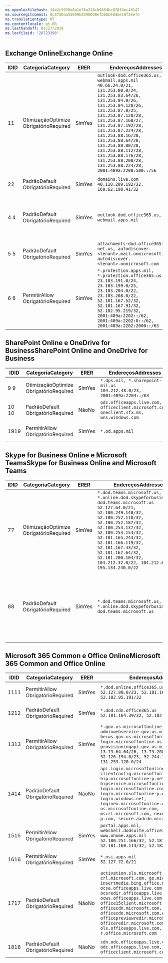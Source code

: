 ```yaml
---
ms.openlocfilehash: 14a2c5970e8a1e76a218cb9854bc878f4ec48147
ms.sourcegitcommit: 0c4f50aa55699b8390038efbb8b50dbe10f3eefe
ms.translationtype: MT
ms.contentlocale: pt-BR
ms.lasthandoff: 01/17/2019
ms.locfileid: "28723398"
---
```

<!--THIS FILE IS AUTOMATICALLY GENERATED. MANUAL CHANGES WILL BE OVERWRITTEN.-->
<!--Please contact the Office 365 Endpoints team with any questions.-->
<!--USGovDoD endpoints version 2019011700-->
<!--File generated 2019-01-17 11:00:04.2182-->

## <a name="exchange-online"></a><span data-ttu-id="9b672-101">Exchange Online</span><span class="sxs-lookup"><span data-stu-id="9b672-101">Exchange Online</span></span>

<span data-ttu-id="9b672-102">ID</span><span class="sxs-lookup"><span data-stu-id="9b672-102">ID</span></span> | <span data-ttu-id="9b672-103">Categoria</span><span class="sxs-lookup"><span data-stu-id="9b672-103">Category</span></span> | <span data-ttu-id="9b672-104">ER</span><span class="sxs-lookup"><span data-stu-id="9b672-104">ER</span></span> | <span data-ttu-id="9b672-105">Endereços</span><span class="sxs-lookup"><span data-stu-id="9b672-105">Addresses</span></span> | <span data-ttu-id="9b672-106">Portas</span><span class="sxs-lookup"><span data-stu-id="9b672-106">Ports</span></span>
-- | -------------------- | --- | ---------------------------------------------------------------------------------------------------------------------------------------------------------------------------------------------------------------------------------------------------------------------------------------------------------------------------------------------------------------------------------------------- | -------------------------------
<span data-ttu-id="9b672-107">1</span><span class="sxs-lookup"><span data-stu-id="9b672-107">1</span></span> | <span data-ttu-id="9b672-108">Otimização</span><span class="sxs-lookup"><span data-stu-id="9b672-108">Optimize</span></span><BR><span data-ttu-id="9b672-109">Obrigatório</span><span class="sxs-lookup"><span data-stu-id="9b672-109">Required</span></span> | <span data-ttu-id="9b672-110">Sim</span><span class="sxs-lookup"><span data-stu-id="9b672-110">Yes</span></span> | `outlook-dod.office365.us, webmail.apps.mil`<BR>`40.66.24.0/21, 131.253.80.0/24, 131.253.83.64/26, 131.253.84.0/26, 131.253.84.128/26, 131.253.87.0/25, 131.253.87.128/28, 131.253.87.160/27, 131.253.87.192/28, 131.253.87.224/28, 131.253.88.16/28, 131.253.88.64/28, 131.253.88.80/28, 131.253.88.112/28, 131.253.88.176/28, 131.253.88.208/28, 131.253.88.224/28, 2001:489a:2200:500::/56` | <span data-ttu-id="9b672-111">**TCP:** 443, 80</span><span class="sxs-lookup"><span data-stu-id="9b672-111">**TCP:** 443, 80</span></span>
<span data-ttu-id="9b672-112">2</span><span class="sxs-lookup"><span data-stu-id="9b672-112">2</span></span> | <span data-ttu-id="9b672-113">Padrão</span><span class="sxs-lookup"><span data-stu-id="9b672-113">Default</span></span><BR><span data-ttu-id="9b672-114">Obrigatório</span><span class="sxs-lookup"><span data-stu-id="9b672-114">Required</span></span> | <span data-ttu-id="9b672-115">Sim</span><span class="sxs-lookup"><span data-stu-id="9b672-115">Yes</span></span> | `domains.live.com`<BR>`40.118.209.192/32, 168.62.190.41/32` | <span data-ttu-id="9b672-116">**TCP:** 443, 80</span><span class="sxs-lookup"><span data-stu-id="9b672-116">**TCP:** 443, 80</span></span>
<span data-ttu-id="9b672-117">4 </span><span class="sxs-lookup"><span data-stu-id="9b672-117">4</span></span> | <span data-ttu-id="9b672-118">Padrão</span><span class="sxs-lookup"><span data-stu-id="9b672-118">Default</span></span><BR><span data-ttu-id="9b672-119">Obrigatório</span><span class="sxs-lookup"><span data-stu-id="9b672-119">Required</span></span> | <span data-ttu-id="9b672-120">Sim</span><span class="sxs-lookup"><span data-stu-id="9b672-120">Yes</span></span> | `outlook-dod.office365.us, webmail.apps.mil` | <span data-ttu-id="9b672-121">**TCP:** 143, 25, 587, 993, 995</span><span class="sxs-lookup"><span data-stu-id="9b672-121">**TCP:** 143, 25, 587, 993, 995</span></span>
<span data-ttu-id="9b672-122">5 </span><span class="sxs-lookup"><span data-stu-id="9b672-122">5</span></span> | <span data-ttu-id="9b672-123">Padrão</span><span class="sxs-lookup"><span data-stu-id="9b672-123">Default</span></span><BR><span data-ttu-id="9b672-124">Obrigatório</span><span class="sxs-lookup"><span data-stu-id="9b672-124">Required</span></span> | <span data-ttu-id="9b672-125">Sim</span><span class="sxs-lookup"><span data-stu-id="9b672-125">Yes</span></span> | `attachments-dod.office365-net.us, autodiscover.<tenant>.mail.onmicrosoft.com, autodiscover.<tenant>.onmicrosoft.com` | <span data-ttu-id="9b672-126">**TCP:** 443, 80</span><span class="sxs-lookup"><span data-stu-id="9b672-126">**TCP:** 443, 80</span></span>
<span data-ttu-id="9b672-127">6 </span><span class="sxs-lookup"><span data-stu-id="9b672-127">6</span></span> | <span data-ttu-id="9b672-128">Permitir</span><span class="sxs-lookup"><span data-stu-id="9b672-128">Allow</span></span><BR><span data-ttu-id="9b672-129">Obrigatório</span><span class="sxs-lookup"><span data-stu-id="9b672-129">Required</span></span> | <span data-ttu-id="9b672-130">Sim</span><span class="sxs-lookup"><span data-stu-id="9b672-130">Yes</span></span> | `*.protection.apps.mil, *.protection.office365.us`<BR>`23.103.191.0/24, 23.103.199.0/25, 23.103.204.0/22, 23.103.208.0/22, 52.181.167.52/32, 52.181.167.91/32, 52.182.95.219/32, 2001:489a:2202::/62, 2001:489a:2202:8::/62, 2001:489a:2202:2000::/63` | <span data-ttu-id="9b672-131">**TCP:** 25, 443</span><span class="sxs-lookup"><span data-stu-id="9b672-131">**TCP:** 25, 443</span></span>

## <a name="sharepoint-online-and-onedrive-for-business"></a><span data-ttu-id="9b672-132">SharePoint Online e OneDrive for Business</span><span class="sxs-lookup"><span data-stu-id="9b672-132">SharePoint Online and OneDrive for Business</span></span>

<span data-ttu-id="9b672-133">ID</span><span class="sxs-lookup"><span data-stu-id="9b672-133">ID</span></span> | <span data-ttu-id="9b672-134">Categoria</span><span class="sxs-lookup"><span data-stu-id="9b672-134">Category</span></span> | <span data-ttu-id="9b672-135">ER</span><span class="sxs-lookup"><span data-stu-id="9b672-135">ER</span></span> | <span data-ttu-id="9b672-136">Endereços</span><span class="sxs-lookup"><span data-stu-id="9b672-136">Addresses</span></span> | <span data-ttu-id="9b672-137">Portas</span><span class="sxs-lookup"><span data-stu-id="9b672-137">Ports</span></span>
-- | -------------------- | --- | ---------------------------------------------------------------------------------------- | ----------------
<span data-ttu-id="9b672-138">9 </span><span class="sxs-lookup"><span data-stu-id="9b672-138">9</span></span> | <span data-ttu-id="9b672-139">Otimização</span><span class="sxs-lookup"><span data-stu-id="9b672-139">Optimize</span></span><BR><span data-ttu-id="9b672-140">Obrigatório</span><span class="sxs-lookup"><span data-stu-id="9b672-140">Required</span></span> | <span data-ttu-id="9b672-141">Sim</span><span class="sxs-lookup"><span data-stu-id="9b672-141">Yes</span></span> | `*.dps.mil, *.sharepoint-mil.us`<BR>`104.212.48.0/23, 2001:489a:2204::/63` | <span data-ttu-id="9b672-142">**TCP:** 443, 80</span><span class="sxs-lookup"><span data-stu-id="9b672-142">**TCP:** 443, 80</span></span>
<span data-ttu-id="9b672-143">10 </span><span class="sxs-lookup"><span data-stu-id="9b672-143">10</span></span> | <span data-ttu-id="9b672-144">Padrão</span><span class="sxs-lookup"><span data-stu-id="9b672-144">Default</span></span><BR><span data-ttu-id="9b672-145">Obrigatório</span><span class="sxs-lookup"><span data-stu-id="9b672-145">Required</span></span> | <span data-ttu-id="9b672-146">Não</span><span class="sxs-lookup"><span data-stu-id="9b672-146">No</span></span> | `odc.officeapps.live.com, officeclient.microsoft.com, oneclient.sfx.ms, wns.windows.com` | <span data-ttu-id="9b672-147">**TCP:** 443, 80</span><span class="sxs-lookup"><span data-stu-id="9b672-147">**TCP:** 443, 80</span></span>
<span data-ttu-id="9b672-148">19</span><span class="sxs-lookup"><span data-stu-id="9b672-148">19</span></span> | <span data-ttu-id="9b672-149">Permitir</span><span class="sxs-lookup"><span data-stu-id="9b672-149">Allow</span></span><BR><span data-ttu-id="9b672-150">Obrigatório</span><span class="sxs-lookup"><span data-stu-id="9b672-150">Required</span></span> | <span data-ttu-id="9b672-151">Sim</span><span class="sxs-lookup"><span data-stu-id="9b672-151">Yes</span></span> | `*.od.apps.mil` | <span data-ttu-id="9b672-152">**TCP:** 443, 80</span><span class="sxs-lookup"><span data-stu-id="9b672-152">**TCP:** 443, 80</span></span>

## <a name="skype-for-business-online-and-microsoft-teams"></a><span data-ttu-id="9b672-153">Skype for Business Online e Microsoft Teams</span><span class="sxs-lookup"><span data-stu-id="9b672-153">Skype for Business Online and Microsoft Teams</span></span>

<span data-ttu-id="9b672-154">ID</span><span class="sxs-lookup"><span data-stu-id="9b672-154">ID</span></span> | <span data-ttu-id="9b672-155">Categoria</span><span class="sxs-lookup"><span data-stu-id="9b672-155">Category</span></span> | <span data-ttu-id="9b672-156">ER</span><span class="sxs-lookup"><span data-stu-id="9b672-156">ER</span></span> | <span data-ttu-id="9b672-157">Endereços</span><span class="sxs-lookup"><span data-stu-id="9b672-157">Addresses</span></span> | <span data-ttu-id="9b672-158">Portas</span><span class="sxs-lookup"><span data-stu-id="9b672-158">Ports</span></span>
-- | -------------------- | --- | -------------------------------------------------------------------------------------------------------------------------------------------------------------------------------------------------------------------------------------------------------------------------------------------------------------------------------------------------------- | --------------------------------------------------
<span data-ttu-id="9b672-159">7</span><span class="sxs-lookup"><span data-stu-id="9b672-159">7</span></span> | <span data-ttu-id="9b672-160">Otimização</span><span class="sxs-lookup"><span data-stu-id="9b672-160">Optimize</span></span><BR><span data-ttu-id="9b672-161">Obrigatório</span><span class="sxs-lookup"><span data-stu-id="9b672-161">Required</span></span> | <span data-ttu-id="9b672-162">Sim</span><span class="sxs-lookup"><span data-stu-id="9b672-162">Yes</span></span> | `*.dod.teams.microsoft.us, *.online.dod.skypeforbusiness.us, dod.teams.microsoft.us`<BR>`52.127.64.0/21, 52.180.249.148/32, 52.180.252.118/32, 52.180.252.187/32, 52.180.253.137/32, 52.180.253.154/32, 52.181.165.243/32, 52.181.166.119/32, 52.181.167.43/32, 52.181.167.64/32, 52.181.200.104/32, 104.212.32.0/22, 104.212.60.0/23, 195.134.240.0/22` | <span data-ttu-id="9b672-163">**TCP:** 443</span><span class="sxs-lookup"><span data-stu-id="9b672-163">**TCP:** 443</span></span><BR><span data-ttu-id="9b672-164">**UDP:** 3478, 3479, 3480, 3481</span><span class="sxs-lookup"><span data-stu-id="9b672-164">**UDP:** 3478, 3479, 3480, 3481</span></span>
<span data-ttu-id="9b672-165">8</span><span class="sxs-lookup"><span data-stu-id="9b672-165">8</span></span> | <span data-ttu-id="9b672-166">Padrão</span><span class="sxs-lookup"><span data-stu-id="9b672-166">Default</span></span><BR><span data-ttu-id="9b672-167">Obrigatório</span><span class="sxs-lookup"><span data-stu-id="9b672-167">Required</span></span> | <span data-ttu-id="9b672-168">Sim</span><span class="sxs-lookup"><span data-stu-id="9b672-168">Yes</span></span> | `*.dod.teams.microsoft.us, *.online.dod.skypeforbusiness.us, dod.teams.microsoft.us` | <span data-ttu-id="9b672-169">**TCP:** 5061, 50000-59999</span><span class="sxs-lookup"><span data-stu-id="9b672-169">**TCP:** 5061, 50000-59999</span></span><BR><span data-ttu-id="9b672-170">**UDP:** 50000-59999</span><span class="sxs-lookup"><span data-stu-id="9b672-170">**UDP:** 50000-59999</span></span>

## <a name="microsoft-365-common-and-office-online"></a><span data-ttu-id="9b672-171">Microsoft 365 Common e Office Online</span><span class="sxs-lookup"><span data-stu-id="9b672-171">Microsoft 365 Common and Office Online</span></span>

<span data-ttu-id="9b672-172">ID</span><span class="sxs-lookup"><span data-stu-id="9b672-172">ID</span></span> | <span data-ttu-id="9b672-173">Categoria</span><span class="sxs-lookup"><span data-stu-id="9b672-173">Category</span></span> | <span data-ttu-id="9b672-174">ER</span><span class="sxs-lookup"><span data-stu-id="9b672-174">ER</span></span> | <span data-ttu-id="9b672-175">Endereços</span><span class="sxs-lookup"><span data-stu-id="9b672-175">Addresses</span></span> | <span data-ttu-id="9b672-176">Portas</span><span class="sxs-lookup"><span data-stu-id="9b672-176">Ports</span></span>
-- | ------------------- | --- | ---------------------------------------------------------------------------------------------------------------------------------------------------------------------------------------------------------------------------------------------------------------------------------------------------------------------------------------------------------------------------------------------- | ----------------
<span data-ttu-id="9b672-177">11</span><span class="sxs-lookup"><span data-stu-id="9b672-177">11</span></span> | <span data-ttu-id="9b672-178">Permitir</span><span class="sxs-lookup"><span data-stu-id="9b672-178">Allow</span></span><BR><span data-ttu-id="9b672-179">Obrigatório</span><span class="sxs-lookup"><span data-stu-id="9b672-179">Required</span></span> | <span data-ttu-id="9b672-180">Sim</span><span class="sxs-lookup"><span data-stu-id="9b672-180">Yes</span></span> | `*.dod.online.office365.us`<BR>`52.127.80.0/23, 52.181.164.39/32, 52.182.95.191/32` | <span data-ttu-id="9b672-181">**TCP:** 443</span><span class="sxs-lookup"><span data-stu-id="9b672-181">**TCP:** 443</span></span>
<span data-ttu-id="9b672-182">12</span><span class="sxs-lookup"><span data-stu-id="9b672-182">12</span></span> | <span data-ttu-id="9b672-183">Padrão</span><span class="sxs-lookup"><span data-stu-id="9b672-183">Default</span></span><BR><span data-ttu-id="9b672-184">Obrigatório</span><span class="sxs-lookup"><span data-stu-id="9b672-184">Required</span></span> | <span data-ttu-id="9b672-185">Sim</span><span class="sxs-lookup"><span data-stu-id="9b672-185">Yes</span></span> | `*.dod.cdn.office365.us`<BR>`52.181.164.39/32, 52.182.95.191/32` | <span data-ttu-id="9b672-186">**TCP:** 443</span><span class="sxs-lookup"><span data-stu-id="9b672-186">**TCP:** 443</span></span>
<span data-ttu-id="9b672-187">13</span><span class="sxs-lookup"><span data-stu-id="9b672-187">13</span></span> | <span data-ttu-id="9b672-188">Permitir</span><span class="sxs-lookup"><span data-stu-id="9b672-188">Allow</span></span><BR><span data-ttu-id="9b672-189">Obrigatório</span><span class="sxs-lookup"><span data-stu-id="9b672-189">Required</span></span> | <span data-ttu-id="9b672-190">Sim</span><span class="sxs-lookup"><span data-stu-id="9b672-190">Yes</span></span> | `*.gov.us.microsoftonline.com, adminwebservice.gov.us.microsoftonline.com, becws.gov.us.microsoftonline.com, login.microsoftonline.us, provisioningapi.gov.us.microsoftonline.com`<BR>`13.73.64.64/26, 13.73.208.128/25, 52.126.194.0/23, 52.244.120.128/25, 131.253.120.0/24` | <span data-ttu-id="9b672-191">**TCP:** 443</span><span class="sxs-lookup"><span data-stu-id="9b672-191">**TCP:** 443</span></span>
<span data-ttu-id="9b672-192">14</span><span class="sxs-lookup"><span data-stu-id="9b672-192">14</span></span> | <span data-ttu-id="9b672-193">Padrão</span><span class="sxs-lookup"><span data-stu-id="9b672-193">Default</span></span><BR><span data-ttu-id="9b672-194">Obrigatório</span><span class="sxs-lookup"><span data-stu-id="9b672-194">Required</span></span> | <span data-ttu-id="9b672-195">Não</span><span class="sxs-lookup"><span data-stu-id="9b672-195">No</span></span> | `api.login.microsoftonline.com, clientconfig.microsoftonline-p.net, hip.microsoftonline-p.net, hipservice.microsoftonline.com, login.microsoftonline.com, login.microsoftonline-p.com, login.windows.net, loginex.microsoftonline.com, login-us.microsoftonline.com, mscrl.microsoft.com, nexus.microsoftonline-p.com, secure.aadcdn.microsoftonline-p.com` | <span data-ttu-id="9b672-196">**TCP:** 443</span><span class="sxs-lookup"><span data-stu-id="9b672-196">**TCP:** 443</span></span>
<span data-ttu-id="9b672-197">15</span><span class="sxs-lookup"><span data-stu-id="9b672-197">15</span></span> | <span data-ttu-id="9b672-198">Permitir</span><span class="sxs-lookup"><span data-stu-id="9b672-198">Allow</span></span><BR><span data-ttu-id="9b672-199">Obrigatório</span><span class="sxs-lookup"><span data-stu-id="9b672-199">Required</span></span> | <span data-ttu-id="9b672-200">Sim</span><span class="sxs-lookup"><span data-stu-id="9b672-200">Yes</span></span> | `portal.apps.mil, webshell.dodsuite.office365.us, www.ohome.apps.mil`<BR>`52.180.251.166/32, 52.181.160.19/32, 52.181.160.113/32, 52.182.92.132/32` | <span data-ttu-id="9b672-201">**TCP:** 443</span><span class="sxs-lookup"><span data-stu-id="9b672-201">**TCP:** 443</span></span>
<span data-ttu-id="9b672-202">16</span><span class="sxs-lookup"><span data-stu-id="9b672-202">16</span></span> | <span data-ttu-id="9b672-203">Permitir</span><span class="sxs-lookup"><span data-stu-id="9b672-203">Allow</span></span><BR><span data-ttu-id="9b672-204">Obrigatório</span><span class="sxs-lookup"><span data-stu-id="9b672-204">Required</span></span> | <span data-ttu-id="9b672-205">Sim</span><span class="sxs-lookup"><span data-stu-id="9b672-205">Yes</span></span> | `*.osi.apps.mil`<BR>`52.127.72.0/21` | <span data-ttu-id="9b672-206">**TCP:** 443</span><span class="sxs-lookup"><span data-stu-id="9b672-206">**TCP:** 443</span></span>
<span data-ttu-id="9b672-207">17</span><span class="sxs-lookup"><span data-stu-id="9b672-207">17</span></span> | <span data-ttu-id="9b672-208">Padrão</span><span class="sxs-lookup"><span data-stu-id="9b672-208">Default</span></span><BR><span data-ttu-id="9b672-209">Obrigatório</span><span class="sxs-lookup"><span data-stu-id="9b672-209">Required</span></span> | <span data-ttu-id="9b672-210">Não</span><span class="sxs-lookup"><span data-stu-id="9b672-210">No</span></span> | `activation.sls.microsoft.com, crl.microsoft.com, go.microsoft.com, insertmedia.bing.office.net, ocsa.officeapps.live.com, ocsredir.officeapps.live.com, ocws.officeapps.live.com, office15client.microsoft.com, officecdn.microsoft.com, officecdn.microsoft.com.edgesuite.net, officepreviewredir.microsoft.com, officeredir.microsoft.com, ols.officeapps.live.com, r.office.microsoft.com` | <span data-ttu-id="9b672-211">**TCP:** 443, 80</span><span class="sxs-lookup"><span data-stu-id="9b672-211">**TCP:** 443, 80</span></span>
<span data-ttu-id="9b672-212">18</span><span class="sxs-lookup"><span data-stu-id="9b672-212">18</span></span> | <span data-ttu-id="9b672-213">Padrão</span><span class="sxs-lookup"><span data-stu-id="9b672-213">Default</span></span><BR><span data-ttu-id="9b672-214">Obrigatório</span><span class="sxs-lookup"><span data-stu-id="9b672-214">Required</span></span> | <span data-ttu-id="9b672-215">Não</span><span class="sxs-lookup"><span data-stu-id="9b672-215">No</span></span> | `cdn.odc.officeapps.live.com, odc.officeapps.live.com, officeclient.microsoft.com` | <span data-ttu-id="9b672-216">**TCP:** 443, 80</span><span class="sxs-lookup"><span data-stu-id="9b672-216">**TCP:** 443, 80</span></span>
